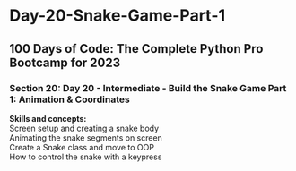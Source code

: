 # Day-20-Snake-Game-Part-1
<h2>100 Days of Code: The Complete Python Pro Bootcamp for 2023</h2>
<h3>Section 20: Day 20 - Intermediate - Build the Snake Game Part 1: Animation & Coordinates</h3>
<b>Skills and concepts:</b><br>
Screen setup and creating a snake body<br>
Animating the snake segments on screen<br>
Create a Snake class and move to OOP<br>
How to control the snake with a keypress
